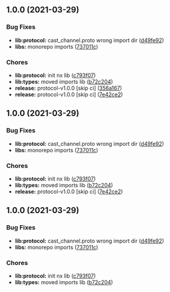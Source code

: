 ## 1.0.0 (2021-03-29)


### Bug Fixes

* **lib:protocol:** cast_channel.proto wrong import dir ([d49fe92](https://github.com/cast-web/cast-web-nx/commit/d49fe926b4fcf6ac27c54d88e040c0ac51fa91df))
* **libs:** monorepo imports ([737011c](https://github.com/cast-web/cast-web-nx/commit/737011c6d2a32df4bfef61dacd2970802134a18f))


### Chores

* **lib:protocol:** init nx lib ([c793f07](https://github.com/cast-web/cast-web-nx/commit/c793f0777f3e00734bce681ede2c5a1a99553b2b))
* **lib:types:** moved imports lib ([b72c204](https://github.com/cast-web/cast-web-nx/commit/b72c204e37269548b2b4aeb730a5318d59cb59f4))
* **release:** protocol-v1.0.0 [skip ci] ([356a167](https://github.com/cast-web/cast-web-nx/commit/356a167625aece8b97f393445ea98253357dc32a))
* **release:** protocol-v1.0.0 [skip ci] ([7e42ce2](https://github.com/cast-web/cast-web-nx/commit/7e42ce2df7a8dd02226ba0ecff873d622d103e19))

## 1.0.0 (2021-03-29)


### Bug Fixes

* **lib:protocol:** cast_channel.proto wrong import dir ([d49fe92](https://github.com/cast-web/cast-web-nx/commit/d49fe926b4fcf6ac27c54d88e040c0ac51fa91df))
* **libs:** monorepo imports ([737011c](https://github.com/cast-web/cast-web-nx/commit/737011c6d2a32df4bfef61dacd2970802134a18f))


### Chores

* **lib:protocol:** init nx lib ([c793f07](https://github.com/cast-web/cast-web-nx/commit/c793f0777f3e00734bce681ede2c5a1a99553b2b))
* **lib:types:** moved imports lib ([b72c204](https://github.com/cast-web/cast-web-nx/commit/b72c204e37269548b2b4aeb730a5318d59cb59f4))
* **release:** protocol-v1.0.0 [skip ci] ([7e42ce2](https://github.com/cast-web/cast-web-nx/commit/7e42ce2df7a8dd02226ba0ecff873d622d103e19))

## 1.0.0 (2021-03-29)


### Bug Fixes

* **lib:protocol:** cast_channel.proto wrong import dir ([d49fe92](https://github.com/cast-web/cast-web-nx/commit/d49fe926b4fcf6ac27c54d88e040c0ac51fa91df))
* **libs:** monorepo imports ([737011c](https://github.com/cast-web/cast-web-nx/commit/737011c6d2a32df4bfef61dacd2970802134a18f))


### Chores

* **lib:protocol:** init nx lib ([c793f07](https://github.com/cast-web/cast-web-nx/commit/c793f0777f3e00734bce681ede2c5a1a99553b2b))
* **lib:types:** moved imports lib ([b72c204](https://github.com/cast-web/cast-web-nx/commit/b72c204e37269548b2b4aeb730a5318d59cb59f4))
